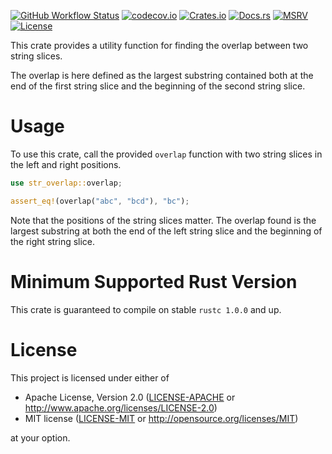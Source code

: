 [![GitHub Workflow Status](https://img.shields.io/github/workflow/status/Anders429/str_overlap/Tests)](https://github.com/Anders429/str_overlap/actions)
[![codecov.io](https://img.shields.io/codecov/c/gh/Anders429/str_overlap)](https://codecov.io/gh/Anders429/str_overlap)
[![Crates.io](https://img.shields.io/crates/v/str_overlap)](https://crates.io/crates/str_overlap)
[![Docs.rs](https://docs.rs/str_overlap/badge.svg)](https://docs.rs/str_overlap)
[![MSRV](https://img.shields.io/badge/rustc-1.0.0+-yellow.svg)](#minimum-supported-rust-version)
[![License](https://img.shields.io/crates/l/str_overlap)](#license)

This crate provides a utility function for finding the overlap between two string slices.

The overlap is here defined as the largest substring contained both at the end of the first
string slice and the beginning of the second string slice.

# Usage
To use this crate, call the provided `overlap` function with two string slices in the left and
right positions.

```rust
use str_overlap::overlap;

assert_eq!(overlap("abc", "bcd"), "bc");
```

Note that the positions of the string slices matter. The overlap found is the largest substring at
both the end of the left string slice and the beginning of the right string slice.

# Minimum Supported Rust Version
This crate is guaranteed to compile on stable `rustc 1.0.0` and up.

# License
This project is licensed under either of

* Apache License, Version 2.0
([LICENSE-APACHE](https://github.com/Anders429/nested_containment_list/blob/HEAD/LICENSE-APACHE) or
http://www.apache.org/licenses/LICENSE-2.0)
* MIT license
([LICENSE-MIT](https://github.com/Anders429/nested_containment_list/blob/HEAD/LICENSE-MIT) or
http://opensource.org/licenses/MIT)

at your option.
